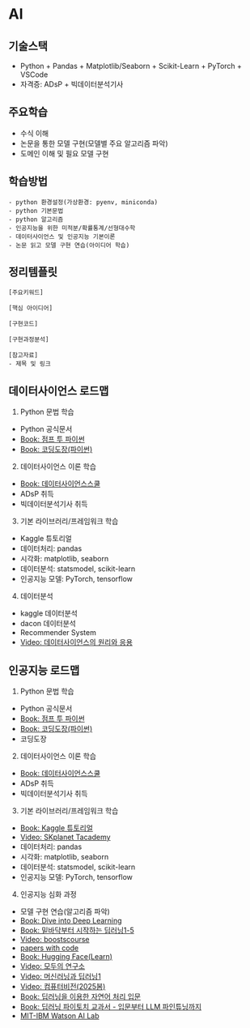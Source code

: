 # AI

## 기술스택
- Python + Pandas + Matplotlib/Seaborn + Scikit-Learn + PyTorch + VSCode
- 자격증: ADsP + 빅데이터분석기사

## 주요학습
- 수식 이해
- 논문을 통한 모델 구현(모델별 주요 알고리즘 파악)
- 도메인 이해 및 필요 모델 구현

## 학습방법
```
- python 환경설정(가상환경: pyenv, miniconda)
- python 기본문법
- python 알고리즘
- 인공지능을 위한 미적분/확률통계/선형대수학
- 데이터사이언스 및 인공지능 기본이론
- 논문 읽고 모델 구현 연습(아이디어 학습)
```

## 정리템플릿
```
[주요키워드]

[핵심 아이디어]

[구현코드]

[구현과정분석]

[참고자료]
- 제목 및 링크
```

## 데이터사이언스 로드맵
1) Python 문법 학습
- Python 공식문서
- [Book: 점프 투 파이썬](https://wikidocs.net/book/1)
- [Book: 코딩도장(파이썬)](https://dojang.io/course/view.php?id=7)
2) 데이터사이언스 이론 학습
- [Book: 데이터사이언스스쿨](https://datascienceschool.net/intro.html)
- ADsP 취득
- 빅데이터분석기사 취득
3) 기본 라이브러리/프레임워크 학습
- Kaggle 튜토리얼
- 데이터처리: pandas
- 시각화: matplotlib, seaborn
- 데이터분석: statsmodel, scikit-learn
- 인공지능 모델: PyTorch, tensorflow
4) 데이터분석
- kaggle 데이터분석
- dacon 데이터분석
- Recommender System
- [Video: 데이터사이언스의 원리와 응용](https://www.youtube.com/playlist?list=PL0E_1UqNACXD3NsHhF3qUjts4Lkn6KBXR)

## 인공지능 로드맵
1) Python 문법 학습
- Python 공식문서
- [Book: 점프 투 파이썬](https://wikidocs.net/book/1)
- [Book: 코딩도장(파이썬)](https://dojang.io/course/view.php?id=7)
- 코딩도장
2) 데이터사이언스 이론 학습
- [Book: 데이터사이언스스쿨](https://datascienceschool.net/intro.html)
- ADsP 취득
- 빅데이터분석기사 취득
3) 기본 라이브러리/프레임워크 학습
- [Book: Kaggle 튜토리얼](https://www.kaggle.com/learn)
- [Video: SKplanet Tacademy](https://www.youtube.com/@SKplanetTacademy/playlists)
- 데이터처리: pandas
- 시각화: matplotlib, seaborn
- 데이터분석: statsmodel, scikit-learn
- 인공지능 모델: PyTorch, tensorflow
4) 인공지능 심화 과정
- 모델 구현 연습(알고리즘 파악)
- [Book: Dive into Deep Learning](https://d2l.ai/)
- [Book: 밑바닥부터 시작하는 딥러닝1-5](https://product.kyobobook.co.kr/detail/S000215599933)
- [Video: boostscourse](https://www.boostcourse.org/opencourse)
- [papers with code](https://paperswithcode.com/)
- [Book: Hugging Face(Learn)](https://huggingface.co/learn)
- [Video: 모두의 연구소](https://www.youtube.com/@modulabs_/videos)
- [Video: 머신러닝과 딥러닝1](https://www.youtube.com/playlist?list=PL0E_1UqNACXA5u65LBjzFCAVSZ4xuBWqj)
- [Video: 컴퓨터비전(2025봄)](https://www.youtube.com/playlist?list=PL0E_1UqNACXBhqjwBzFQ88YXWotXrKRG-)
- [Book: 딥러닝을 이용한 자연어 처리 입문](https://wikidocs.net/book/2155)
- [Book: 딥러닝 파이토치 교과서 - 입문부터 LLM 파인튜닝까지](https://wikidocs.net/book/2788)
- [MIT-IBM Watson AI Lab](https://mitibmwatsonailab.mit.edu/research/papers-code/)
